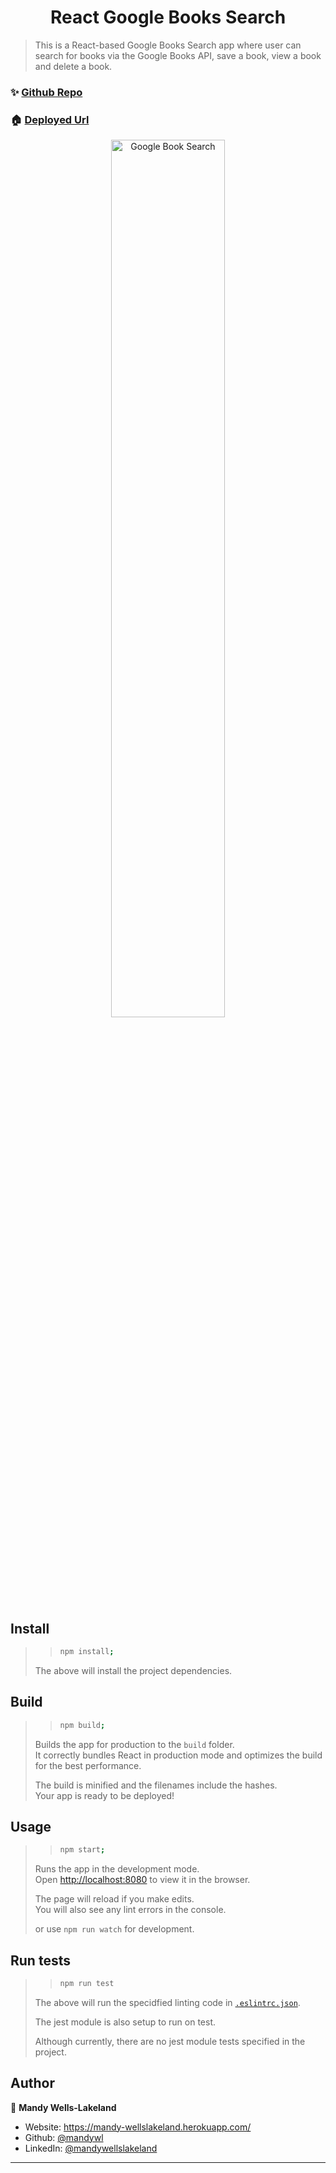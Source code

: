 <h1 align="center">React Google Books Search</h1>

> This is a React-based Google Books Search app where user can search for books via the Google Books API, save a book, view a book and delete a book. 

### ✨ [Github Repo](https://books-search-mandy.herokuapp.com/)

### 🏠 [Deployed Url](https://github.com/mandywl/Google-Books-Search)

<div align="center">
<img alt="Google Book Search" src= "public/assets/appScreenCapture.gif" width= 60%/>
</div>

## Install

> > ```sh
> > npm install;
> > ```
>
> The above will install the project dependencies.

## Build

> > ```sh
> > npm build;
> > ```
> Builds the app for production to the `build` folder.<br>
> It correctly bundles React in production mode and optimizes the build for the best performance.
>
> The build is minified and the filenames include the hashes.<br>
> Your app is ready to be deployed!

## Usage

> > ```sh
> > npm start;
> > ```
>
> Runs the app in the development mode.<br />
> Open [http://localhost:8080](http://localhost:8080) to view it in the browser.
>
> The page will reload if you make edits.<br />
> You will also see any lint errors in the console.
>
> or use `npm run watch` for development.

## Run tests

> > ```sh
> > npm run test
> > ```
>
> The above will run the specidfied linting code in [`.eslintrc.json`](https://github.com/mandywl/shopping-cart/blob/master/.eslintrc.json).
>
> The jest module is also setup to run on test.
>
> Although currently, there are no jest module tests specified in the project.

## Author

👤 **Mandy Wells-Lakeland**

- Website: https://mandy-wellslakeland.herokuapp.com/
- Github: [@mandywl](https://github.com/mandywl)
- LinkedIn: [@mandywellslakeland](https://www.linkedin.com/in/mandywellslakeland/)

---

